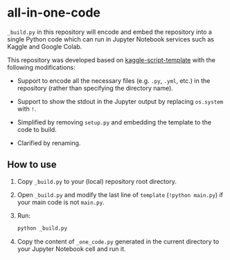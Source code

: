 # all-in-one-code

`_build.py` in this repository will encode and embed the repository into a single Python code which can run in Jupyter Notebook services such as Kaggle and Google Colab.

This repository was developed based on [kaggle-script-template](https://github.com/lopuhin/kaggle-script-template) with the following modifications:

- Support to encode all the necessary files (e.g. `.py`, `.yml`, etc.) in the repository (rather than specifying the directory name).

- Support to show the stdout in the Jupyter output by replacing `os.system` with `!`.

- Simplified by removing `setup.py` and embedding the template to the code to build.

- Clarified by renaming.


## How to use

1. Copy `_build.py` to your (local) repository root directory.

2. Open `_build.py` and modify the last line of `template` (`!python main.py`) if your main code is not `main.py`. 

3. Run:

    ```bash 
    python _build.py
    ```

3. Copy the content of `_one_code.py` generated in the current directory to your Jupyter Notebook cell and run it.
